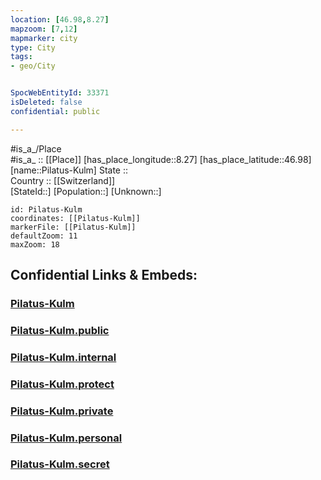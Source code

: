 ```yaml
---
location: [46.98,8.27] 
mapzoom: [7,12] 
mapmarker: city 
type: City
tags:
- geo/City


SpocWebEntityId: 33371
isDeleted: false
confidential: public

---
```

#is_a_/Place  
#is_a_ :: [[Place]] 
[has_place_longitude::8.27] 
[has_place_latitude::46.98] 
[name::Pilatus-Kulm] 
State ::  
Country :: [[Switzerland]]  
[StateId::] 
[Population::] 
[Unknown::] 


```leaflet
id: Pilatus-Kulm
coordinates: [[Pilatus-Kulm]] 
markerFile: [[Pilatus-Kulm]] 
defaultZoom: 11 
maxZoom: 18
```


## Confidential Links & Embeds: 

### [Pilatus-Kulm](/_Standards/Earth/Continent/Europe/Europe~Central/Switzerland/Switzerland~Cantons/Nidwalden/City/Pilatus-Kulm.md) 

### [Pilatus-Kulm.public](/_public/Earth/Continent/Europe/Europe~Central/Switzerland/Switzerland~Cantons/Nidwalden/City/Pilatus-Kulm.public.md) 

### [Pilatus-Kulm.internal](/_internal/Earth/Continent/Europe/Europe~Central/Switzerland/Switzerland~Cantons/Nidwalden/City/Pilatus-Kulm.internal.md) 

### [Pilatus-Kulm.protect](/_protect/Earth/Continent/Europe/Europe~Central/Switzerland/Switzerland~Cantons/Nidwalden/City/Pilatus-Kulm.protect.md) 

### [Pilatus-Kulm.private](/_private/Earth/Continent/Europe/Europe~Central/Switzerland/Switzerland~Cantons/Nidwalden/City/Pilatus-Kulm.private.md) 

### [Pilatus-Kulm.personal](/_personal/Earth/Continent/Europe/Europe~Central/Switzerland/Switzerland~Cantons/Nidwalden/City/Pilatus-Kulm.personal.md) 

### [Pilatus-Kulm.secret](/_secret/Earth/Continent/Europe/Europe~Central/Switzerland/Switzerland~Cantons/Nidwalden/City/Pilatus-Kulm.secret.md)


